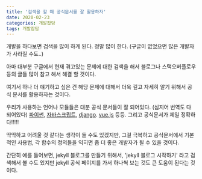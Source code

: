 ```yaml
---
title: '검색을 할 때 공식문서를 잘 활용하자'
date: 2020-02-23
categories: 개발잡담
tags: 개발잡담
---
```


개발을 하다보면 검색을 많이 하게 된다. 정말 많이 한다. (구글이 없었으면 많은 개발자가 사라질 수도..)

아마 대부분 구글에서 현재 겪고있는 문제에 대한 검색을 해서 블로그나 스택오버플로우 등의 글들 많이 참고 해서 해결 할 것이다.

여기서 하나 더 얘기하고 싶은 건 해당 문제에 대해서 더욱 깊고 자세히 알기 위해서 공식 문서를 활용하자는 것이다.

우리가 사용하는 언어나 모듈들은 대분 공식 문서들이 잘 되어있다. (심지어 번역도 다 되어있다) [파이썬](https://docs.python.org/ko/3/), [자바스크립트](https://developer.mozilla.org/ko/docs/Web/JavaScript), [django](https://docs.djangoproject.com/ko/3.0/). [vue.js](https://kr.vuejs.org/v2/guide/index.html) 등등. 그리고 공식문서가 제일 정확하다!!!!!

딱딱하고 어려울 것 같다는 생각이 들 수도 있겠지만, 그걸 극복하고 공식문서에서 기본적인 사용법, 각 함수의 정의들을 익히면 좀 더 좋은 개발자가 될 수 있을 것이다.

간단히 예를 들어보면, jekyll 블로그를 만들기 위해서, 'jekyll 블로그 시작하기' 라고 검색해서 볼 수도 있지만 jekyll 공식 페이지를 가서 하나씩 보는 것도 큰 도움이 된다는 것이다.
